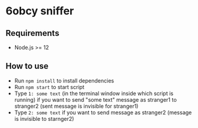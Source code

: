 # 6obcy sniffer

## Requirements
- Node.js >= 12

## How to use
- Run `npm install` to install dependencies
- Run `npm start` to start script
- Type `1: some text` (in the terminal window inside which script is running) if you want to send "some text" message as stranger1 to stranger2 (sent message is invisible for stranger1)
- Type `2: some text` if you want to send message as stranger2 (message is invisible to starnger2)
